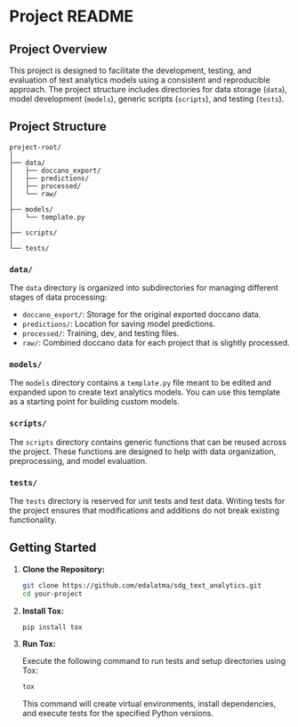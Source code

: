 # Project README

## Project Overview

This project is designed to facilitate the development, testing, and evaluation of text analytics models using a consistent and reproducible approach. The project structure includes directories for data storage (`data`), model development (`models`), generic scripts (`scripts`), and testing (`tests`).

## Project Structure

```
project-root/
│
├── data/
│   ├── doccano_export/
│   ├── predictions/
│   ├── processed/
│   └── raw/
│
├── models/
│   └── template.py
│
├── scripts/
│
└── tests/
```

### `data/`

The `data` directory is organized into subdirectories for managing different stages of data processing:

- `doccano_export/`: Storage for the original exported doccano data.
- `predictions/`: Location for saving model predictions.
- `processed/`: Training, dev, and testing files.
- `raw/`: Combined doccano data for each project that is slightly processed.

### `models/`

The `models` directory contains a `template.py` file meant to be edited and expanded upon to create text analytics models. You can use this template as a starting point for building custom models.

### `scripts/`

The `scripts` directory contains generic functions that can be reused across the project. These functions are designed to help with data organization, preprocessing, and model evaluation.

### `tests/`

The `tests` directory is reserved for unit tests and test data. Writing tests for the project ensures that modifications and additions do not break existing functionality.

## Getting Started

1. **Clone the Repository:**
   ```bash
   git clone https://github.com/edalatma/sdg_text_analytics.git
   cd your-project
   ```

2. **Install Tox:**
   ```bash
   pip install tox
   ```

3. **Run Tox:**
   
   Execute the following command to run tests and setup directories using Tox:
   ```bash
   tox
   ```

   This command will create virtual environments, install dependencies, and execute tests for the specified Python versions.

